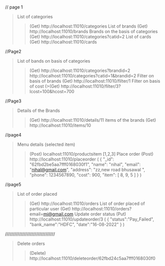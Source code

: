 // page 1
> List of categories
>>(Get) http://localhost:11010/categories
> List of brands
>>(Get) http://localhost:11010/brands
> Brands on the basis of categories
>>(Get) http://localhost:11010/categories?catid=2
> List of cards
>>(Get) http://localhost:11010/cards

//Page2
> List of bands on basis of categories
>>(Get) http://localhost:11010/categories?brandid=2
> http://localhost:11010/categories?catid=1&brandid=2
> Filter on basis of brands
>>(Get) http://localhost:11010/filter/1
> Filter on basis of cost
>>(>(Get) http://localhost:11010/filter/3?lcost=100&hcost=700


//Page3
> Details of the Brands
>>(Get) http://localhost:11010/details/11
> items of the brands
>>(Get) http://localhost:11010/items/10

//page4
> Menu details (selected item)
>>(Post) localhost:11010/productsitem
    [1,2,3]
> Place order
>>(Post) http://localhost:11010/placeorder
(
    {
        "_id": "62fbd2be5aa7fff0168030f1",
        "name": "nihal",
        "email": "nihal@gmail.com",
        "address": "zz,new road bhusawal ",
        "phone": 1234567890,
        "cost": 900,
        "item": [
            8,
            9,
            5
        ]
    }
)

//page5
> List of order placed 
>>(Get) http://localhost:11010/orders
> List of order placed of particular user
>>(Get) http://localhost:11010/orders?email=mi@gmail.com
> Update order status
>>(Put) http://localhost:11010/updateorder/3
(
   {
        "status":"Pay_Failed",
        "bank_name":"HDFC",
        "date":"16-08-2022"
}
)



////////////////////////////////
> Delete orders
>>(Delete) http://localhost:11010/deleteorder/62fbd24c5aa7fff0168030f0